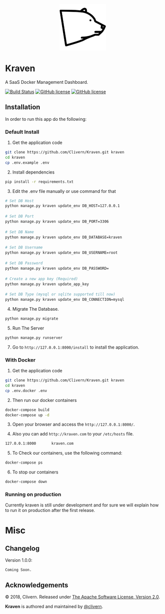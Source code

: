 <p align="center">
  <img height="150" src="https://raw.githubusercontent.com/Clivern/Kraven/master/static/assets/images/logo.png">
</p>

# Kraven
A SaaS Docker Management Dashboard.

[![Build Status](https://travis-ci.org/Clivern/Kraven.svg?branch=master)](https://travis-ci.org/Clivern/Kraven)
[![GitHub license](https://img.shields.io/badge/Version-1.0.0-orange.svg)](https://github.com/Clivern/Kraven#changelog)
[![GitHub license](https://img.shields.io/github/license/Clivern/Kraven.svg)](https://github.com/Clivern/Kraven/blob/master/LICENSE)

Installation
------------

In order to run this app do the following:

### Default Install

1. Get the application code

```bash
git clone https://github.com/Clivern/Kraven.git kraven
cd kraven
cp .env.example .env
```

2. Install dependencies

```bash
pip install -r requirements.txt
```

3. Edit the .env file manually or use command for that

```bash
# Set DB Host
python manage.py kraven update_env DB_HOST=127.0.0.1

# Set DB Port
python manage.py kraven update_env DB_PORT=3306

# Set DB Name
python manage.py kraven update_env DB_DATABASE=kraven

# Set DB Username
python manage.py kraven update_env DB_USERNAME=root

# Set DB Password
python manage.py kraven update_env DB_PASSWORD=

# Create a new app key (Required)
python manage.py kraven update_app_key

# Set DB Type (mysql or sqlite supported till now)
python manage.py kraven update_env DB_CONNECTION=mysql
```

4. Migrate The Database.

```bash
python manage.py migrate
```

5. Run The Server

```bash
python manage.py runserver
```

7. Go to `http://127.0.0.1:8000/install` to install the application.


### With Docker

1. Get the application code

```bash
git clone https://github.com/Clivern/Kraven.git kraven
cd kraven
cp .env.docker .env
```

2. Then run our docker containers

```bash
docker-compose build
docker-compose up -d
```

3. Open your browser and access the `http://127.0.0.1:8000/`.

4. Also you can add `http://kraven.com` to your `/etc/hosts` file.

```bash
127.0.0.1:8000       kraven.com
```

5. To Check our containers, use the following command:

```bash
docker-compose ps
```

6. To stop our containers

```bash
docker-compose down
```


### Running on production

Currently kraven is still under development and for sure we will explain how to run it on production after the first release.


Misc
====

Changelog
---------
Version 1.0.0:
```
Coming Soon.
```

Acknowledgements
----------------

© 2018, Clivern. Released under [The Apache Software License, Version 2.0](http://www.apache.org/licenses/LICENSE-2.0.txt).

**Kraven** is authored and maintained by [@clivern](http://github.com/clivern).

